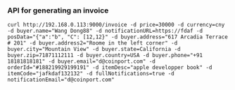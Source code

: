 
### API for generating an invoice

```curl http://192.168.0.113:9000/invoice -d price=30000 -d currency=cny -d buyer.name="Wang Dong88" -d notificationURL=https://fdaf -d posData="{"a":"b", "C": [12,12}" -d buyer.address="617 Arcadia Terrace # 201" -d buyer.address2="Roome in the left corner" -d buyer.city="Mountain View" -d buyer.state=California -d buyer.zip=71871112111 -d buyer.country=USA -d buyer.phone="+91 18181818181" -d buyer.email="d@coinport.com" -d orderId="#188219929199191" -d itemDesc="apple developper book" -d itemCode="jafkdaf132132" -d fullNotifications=true -d notificationEmail="d@coinport.com"```